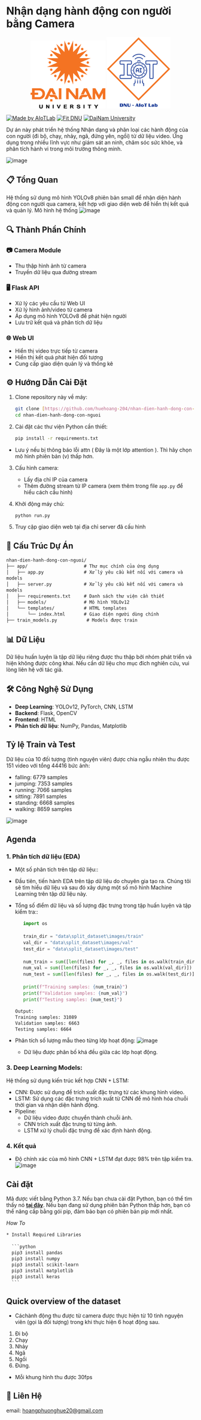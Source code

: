 # Nhận dạng hành động con người bằng Camera
<p align="center">
  <img src="./anh/logodnu.webp" alt="DaiNam University Logo" width="200"/>
    <img src="./anh/mobile.png" alt="AIoTLab Logo" width="170"/>
</p>

[![Made by AIoTLab](https://img.shields.io/badge/Made%20by%20AIoTLab-blue?style=for-the-badge)](https://www.facebook.com/DNUAIoTLab)
[![Fit DNU](https://img.shields.io/badge/Fit%20DNU-green?style=for-the-badge)](https://fitdnu.net/)
[![DaiNam University](https://img.shields.io/badge/DaiNam%20University-red?style=for-the-badge)](https://dainam.edu.vn)
</div>

Dự án này phát triển hệ thống Nhận dạng và phân loại các hành động của con người (đi bộ, chạy, nhảy, ngã, đứng yên, ngồi) từ dữ liệu video. 
Ứng dụng trong nhiều lĩnh vực như giám sát an ninh, chăm sóc sức khỏe, và phân tích hành vi trong môi trường thông minh.

![image](https://github.com/user-attachments/assets/89f30396-29cc-4a91-85ef-077e71d83fcc)


## 📋 Tổng Quan

Hệ thống sử dụng mô hình YOLOv8 phiên bản small để nhận diện hành động con người qua camera, kết hợp với giao diện web để hiển thị kết quả và quản lý.
Mô hình hệ thống
![image](https://github.com/user-attachments/assets/713df677-ff07-432d-aca1-3b537edfc9f0)


## 🔍 Thành Phần Chính

### 📷 Camera Module
- Thu thập hình ảnh từ camera
- Truyền dữ liệu qua đường stream

### 🖥️ Flask API
- Xử lý các yêu cầu từ Web UI
- Xử lý hình ảnh/video từ camera
- Áp dụng mô hình YOLOv8 để phát hiện người
- Lưu trữ kết quả và phân tích dữ liệu

### 🌐 Web UI
- Hiển thị video trực tiếp từ camera
- Hiển thị kết quả phát hiện đối tượng
- Cung cấp giao diện quản lý và thống kê

## ⚙️ Hướng Dẫn Cài Đặt

1. Clone repository này về máy:
   ```bash
   git clone [https://github.com/huehoang-204/nhan-dien-hanh-dong-con-nguoi.git]
   cd nhan-dien-hanh-dong-con-nguoi
   ```

2. Cài đặt các thư viện Python cần thiết:
   ```bash
   pip install -r requirements.txt
   ```

- Lưu ý nếu bị thông báo lỗi attn ( Đây là một lớp attention ). Thì hãy chọn mô hình phiên bản (v) thấp hơn.
3. Cấu hình camera:
   - Lấy địa chỉ IP của camera
   - Thêm đường stream từ IP camera (xem thêm trong file `app.py` để hiểu cách cấu hình)

4. Khởi động máy chủ:
   ```bash
   python run.py
   ```

5. Truy cập giao diện web tại địa chỉ server đã cấu hình

## 📁 Cấu Trúc Dự Án

```
nhan-dien-hanh-dong-con-nguoi/
├── app/                     # Thư mục chính của ứng dụng
│   ├── app.py               # Xử lý yêu cầu kết nối với camera và models
│   ├── server.py            # Xử lý yêu cầu kết nối với camera và models
│   ├── requirements.txt     # Danh sách thư viện cần thiết
│   ├── models/              # Mô hình YOLOv12
│   └── templates/           # HTML templates
│       └── index.html       # Giao diện người dùng chính
├── train_models.py           # Models được train
```

## 📊 Dữ Liệu

Dữ liệu huấn luyện là tập dữ liệu riêng được thu thập bởi nhóm phát triển và hiện không được công khai. Nếu cần dữ liệu cho mục đích nghiên cứu, vui lòng liên hệ với tác giả.

## 🛠️ Công Nghệ Sử Dụng

- **Deep Learning**: YOLOv12, PyTorch, CNN, LSTM
- **Backend**: Flask, OpenCV
- **Frontend**: HTML
- **Phân tích dữ liệu**: NumPy, Pandas, Matplotlib


## Tỷ lệ Train và Test
Dữ liệu của 10 đối tượng (tình nguyện viên) được chia ngẫu nhiên thu được 151 video với tổng 44416 bức ảnh:
 - falling: 6779 samples
 - jumping: 7353 samples
 - running: 7066 samples
 - sitting: 7891 samples
 - standing: 6668 samples
 - walking: 8659 samples

![image](https://github.com/user-attachments/assets/92ac53be-c71c-49e1-9713-80417c27b985)

## Agenda

### 1. Phân tích dữ liệu (EDA)

-  Một số phân tích trên tập dữ liệu::
-  Đầu tiên, tiến hành EDA trên tập dữ liệu do chuyên gia tạo ra. Chúng tôi sẽ tìm hiểu dữ liệu và sau đó xây dựng một số mô hình Machine Learning trên tập dữ liệu này.
-  Tổng số điểm dữ liệu và số lượng đặc trưng trong tập huấn luyện và tập kiểm tra::
   ```python
      import os
      
      train_dir = "data\split_dataset\images/train"
      val_dir = "data\split_dataset\images/val"
      test_dir = "data\split_dataset\images/test"
      
      num_train = sum([len(files) for _, _, files in os.walk(train_dir)])
      num_val = sum([len(files) for _, _, files in os.walk(val_dir)])
      num_test = sum([len(files) for _, _, files in os.walk(test_dir)])
      
      print(f"Training samples: {num_train}")
      print(f"Validation samples: {num_val}")
      print(f"Testing samples: {num_test}")

   ```
   ```
   Output:
   Training samples: 31089
   Validation samples: 6663
   Testing samples: 6664
   ```

-  Phân tích số lượng mẫu theo từng lớp hoạt động:
      ![image](https://github.com/user-attachments/assets/93fed1bd-d5bd-4751-9598-2461dded31ab)
      *  Dữ liệu được phân bố khá đều giữa các lớp hoạt động.
          


### 3. Deep Learning Models:
Hệ thống sử dụng kiến trúc kết hợp CNN + LSTM:
- CNN: Được sử dụng để trích xuất đặc trưng từ các khung hình video.
- LSTM: Sử dụng các đặc trưng trích xuất từ CNN để mô hình hóa chuỗi thời gian và nhận diện hành động.
- Pipeline:
   + Dữ liệu video được chuyển thành chuỗi ảnh.
   + CNN trích xuất đặc trưng từ từng ảnh.
   + LSTM xử lý chuỗi đặc trưng để xác định hành động.
   
###   4.	Kết quả
 - Độ chính xác của mô hình CNN + LSTM đạt được 98% trên tập kiểm tra.
   ![image](https://github.com/user-attachments/assets/d1d17721-6c8a-4901-9ac4-e26eb7829538)



## Cài đặt
Mã được viết bằng Python 3.7. Nếu bạn chưa cài đặt Python, bạn có thể tìm thấy nó [**tại đây**](https://www.python.org/downloads/ "Cài đặt Python 3
.7"). Nếu bạn đang sử dụng phiên bản Python thấp hơn, bạn có thể nâng cấp bằng gói pip, đảm bảo bạn có phiên bản pip mới nhất.


  *How To*
  
    * Install Required Libraries
    
      ```python
      pip3 install pandas
      pip3 install numpy
      pip3 install scikit-learn
      pip3 install matplotlib
      pip3 install keras
      ```

## Quick overview of the dataset

- Cáchành động thu được từ camera được thực hiện từ 10 tình nguyện viên (gọi là đối tượng) trong khi thực hiện 6 hoạt động sau.
1. Đi bộ
2. Chạy
3. Nhảy
4. Ngã
5. Ngồi
6. Đứng.
- Mỗi khung hình thu được 30fps

## 📝 Liên Hệ

email: hoangphuonghue20@gmail.com


